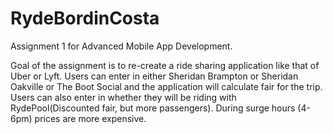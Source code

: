 # RydeBordinCosta

Assignment 1 for Advanced Mobile App Development. 

Goal of the assignment is to re-create a ride sharing application like that of Uber or Lyft.
Users can enter in either Sheridan Brampton or Sheridan Oakville or The Boot Social and the application will calculate fair for the trip.
Users can also enter in whether they will be riding with RydePool(Discounted fair, but more passengers). During surge hours (4-6pm) prices
are more expensive.
